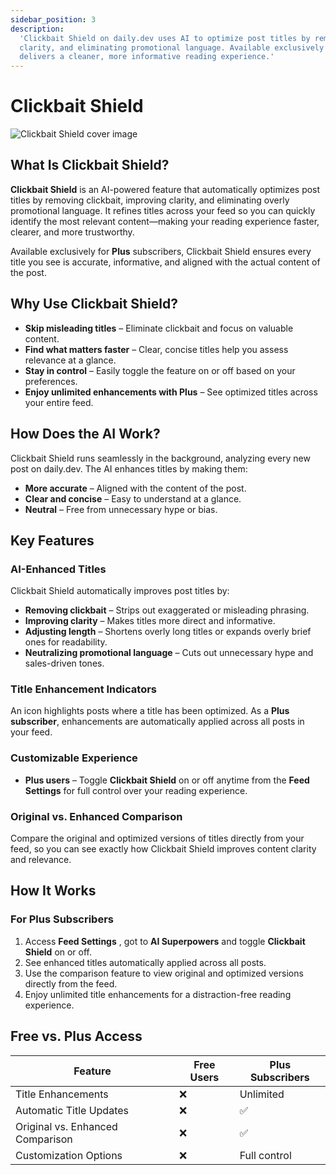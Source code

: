 ```yaml
---
sidebar_position: 3
description:
  'Clickbait Shield on daily.dev uses AI to optimize post titles by removing clickbait, improving
  clarity, and eliminating promotional language. Available exclusively for Plus subscribers, it
  delivers a cleaner, more informative reading experience.'
---
```


# Clickbait Shield

![Clickbait Shield cover image](https://daily-now-res.cloudinary.com/image/upload/v1740315001/docs/jGrf9xJUD.jpg)

## What Is Clickbait Shield?

**Clickbait Shield** is an AI-powered feature that automatically optimizes post titles by removing
clickbait, improving clarity, and eliminating overly promotional language. It refines titles across
your feed so you can quickly identify the most relevant content—making your reading experience
faster, clearer, and more trustworthy.

Available exclusively for **Plus** subscribers, Clickbait Shield ensures every title you see is
accurate, informative, and aligned with the actual content of the post.

## Why Use Clickbait Shield?

- **Skip misleading titles** – Eliminate clickbait and focus on valuable content.
- **Find what matters faster** – Clear, concise titles help you assess relevance at a glance.
- **Stay in control** – Easily toggle the feature on or off based on your preferences.
- **Enjoy unlimited enhancements with Plus** – See optimized titles across your entire feed.

## How Does the AI Work?

Clickbait Shield runs seamlessly in the background, analyzing every new post on daily.dev. The AI
enhances titles by making them:

- **More accurate** – Aligned with the content of the post.
- **Clear and concise** – Easy to understand at a glance.
- **Neutral** – Free from unnecessary hype or bias.

## Key Features

### AI-Enhanced Titles

Clickbait Shield automatically improves post titles by:

- **Removing clickbait** – Strips out exaggerated or misleading phrasing.
- **Improving clarity** – Makes titles more direct and informative.
- **Adjusting length** – Shortens overly long titles or expands overly brief ones for readability.
- **Neutralizing promotional language** – Cuts out unnecessary hype and sales-driven tones.

### Title Enhancement Indicators

An icon highlights posts where a title has been optimized. As a **Plus subscriber**, enhancements
are automatically applied across all posts in your feed.

### Customizable Experience

- **Plus users** – Toggle **Clickbait Shield** on or off anytime from the **Feed Settings** for full
  control over your reading experience.

### Original vs. Enhanced Comparison

Compare the original and optimized versions of titles directly from your feed, so you can see
exactly how Clickbait Shield improves content clarity and relevance.

## How It Works

### For Plus Subscribers

1. Access **Feed Settings** , got to **AI Superpowers** and toggle **Clickbait Shield** on or off.
2. See enhanced titles automatically applied across all posts.
3. Use the comparison feature to view original and optimized versions directly from the feed.
4. Enjoy unlimited title enhancements for a distraction-free reading experience.

## Free vs. Plus Access

| Feature                          | Free Users | Plus Subscribers |
| -------------------------------- | ---------- | ---------------- |
| Title Enhancements               | ❌         | Unlimited        |
| Automatic Title Updates          | ❌         | ✅               |
| Original vs. Enhanced Comparison | ❌         | ✅               |
| Customization Options            | ❌         | Full control     |
